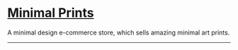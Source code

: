 [Minimal Prints]()
=======================================

A minimal design e-commerce store, which sells amazing minimal art prints.

* * *